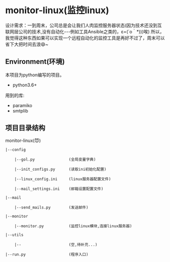 monitor-linux(监控linux)
===

设计需求：一到周末，公司总是会让我们人肉监控服务器状态(因为技术还没到互联网层公司的技术,没有自动化---例如工具Ansible之类的，ε=(´ο｀*)))唉)
所以，我觉得这种东西如果可以实现一个远程自动化的监控工具是再好不过了，周末可以省下大把时间去浪:smile:~


Environment(环境)
---
本项目为python编写的项目。

- python3.6+

用到的库:

- paramiko
- smtplib

项目目录结构
---
monitor-linux(:smiling_imp:)

    |--config

        |--gol.py               (全局变量字典)

        |--init_configs.py      (读取ini初始化配置)

        |--linux_config.ini     (linux服务器配置文件)

        |--mail_settings.ini    (邮箱设置配置文件)

    |--mail

        |--send_mails.py        (发送邮件)

    |--monitor

        |--monitor.py           (监控linux模块,连接linux服务器)

    |--utils

        |--                     (空,待补充...)
        
    |--run.py                   (程序入口)

